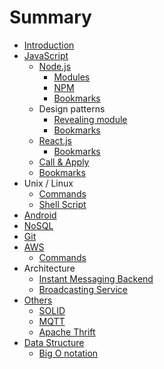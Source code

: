 # Summary

* [Introduction](README.md)
* [JavaScript](javascript.md)
    * [Node.js](nodejs.md)
        * [Modules](modules.md)
        * [NPM](npm.md)
        * [Bookmarks](bookmarks.md)
    * Design patterns
        * [Revealing module](revealing_module.md)
        * [Bookmarks](dp_bookmarks.md)
    * [React.js](reactjs.md)
        * [Bookmarks](bookmarks.md)
    * [Call & Apply](call_&_apply.md)
    * [Bookmarks](js_bookmarks.md)
* Unix \/ Linux
    * [Commands](commands.md)
    * [Shell Script](shell-script.md)
* [Android](android.md)
* [NoSQL](nosql.md)
* [Git](git.md)
* [AWS](aws.md)
    * [Commands](aws_commands.md)
* Architecture
    * [Instant Messaging Backend](instant-messaging-backend.md)
    * [Broadcasting Service](broadcasting-service.md)
* [Others](others.md)
    * [SOLID](solid.md)
    * [MQTT](mqtt.md)
    * [Apache Thrift](apache_thrift.md)
* [Data Structure](data-structure.md)
    * [Big O notation](big-o.md)

